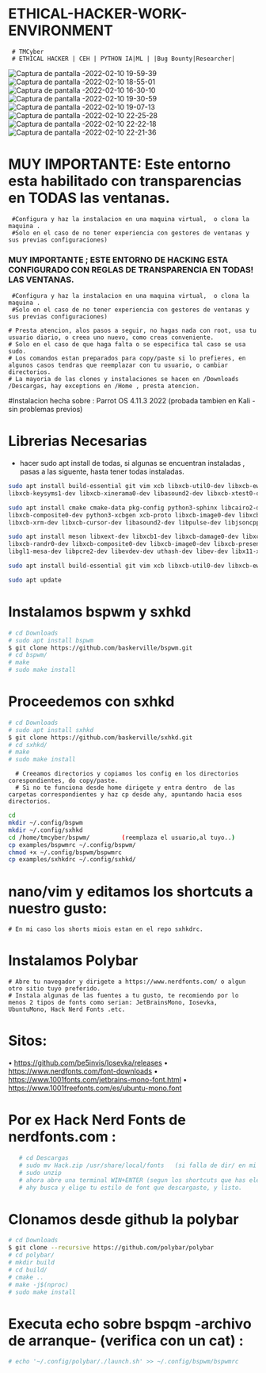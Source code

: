 # ETHICAL-HACKER-WORK-ENVIRONMENT
     # TMCyber
     # ETHICAL HACKER | CEH | PYTHON IA|ML | |Bug Bounty|Researcher|

![Captura de pantalla -2022-02-10 19-59-39](https://user-images.githubusercontent.com/97669969/154141253-28876c7b-c3a2-4fc0-afb4-287c14752633.png)
![Captura de pantalla -2022-02-10 18-55-01](https://user-images.githubusercontent.com/97669969/154141266-2e1d424d-2d37-465a-8094-a59e164b43e8.png)
![Captura de pantalla -2022-02-10 16-30-10](https://user-images.githubusercontent.com/97669969/154141274-15c5a6de-49fe-49bf-9ee1-0ba650b4605a.png)
![Captura de pantalla -2022-02-10 19-30-59](https://user-images.githubusercontent.com/97669969/154141282-b176cf7a-aa96-4766-a35c-0ba89d804577.png)
![Captura de pantalla -2022-02-10 19-07-13](https://user-images.githubusercontent.com/97669969/154141288-443e7565-1a94-47a9-ab3c-268f6f6abbf1.png)
![Captura de pantalla -2022-02-10 22-25-28](https://user-images.githubusercontent.com/97669969/154141304-25db8fc3-95e8-4161-b0b7-59a98f3c799d.png)
![Captura de pantalla -2022-02-10 22-22-18](https://user-images.githubusercontent.com/97669969/154141307-d78820ee-3322-4da0-a750-ebcff2deec68.png)
![Captura de pantalla -2022-02-10 22-21-36](https://user-images.githubusercontent.com/97669969/154141320-a49440e3-1460-4a9c-a8f1-7a683f2f92c8.png)
  
# MUY IMPORTANTE: Este entorno esta habilitado con transparencias en TODAS las ventanas. 
  
     #Configura y haz la instalacion en una maquina virtual,  o clona la maquina .
     #Solo en el caso de no tener experiencia con gestores de ventanas y sus previas configuraciones)
               
### MUY IMPORTANTE ; ESTE ENTORNO DE HACKING ESTA CONFIGURADO CON REGLAS DE TRANSPARENCIA EN TODAS! LAS VENTANAS.
  
     #Configura y haz la instalacion en una maquina virtual,  o clona la maquina .
     #Solo en el caso de no tener experiencia con gestores de ventanas y sus previas configuraciones)

    # Presta atencion, alos pasos a seguir, no hagas nada con root, usa tu usuario diario, o creea uno nuevo, como creas conveniente.
    # Solo en el caso de que haga falta o se especifica tal caso se usa sudo.
    # Los comandos estan preparados para copy/paste si lo prefieres, en algunos casos tendras que reemplazar con tu usuario, o cambiar directorios.
    # La mayoria de las clones y instalaciones se hacen en /Downloads /Descargas, hay exceptions en /Home , presta atencion.
   
   #Instalacion hecha sobre : Parrot OS 4.11.3 2022 (probada tambien en Kali -sin problemas previos) 


# Librerias Necesarias 
* hacer sudo apt install de todas, si algunas se encuentran instaladas , pasas a las siguente, hasta tener todas instaladas.

```bash
sudo apt install build-essential git vim xcb libxcb-util0-dev libxcb-ewmh-dev libxcb-randr0-dev libxcb-icccm4-dev 
libxcb-keysyms1-dev libxcb-xinerama0-dev libasound2-dev libxcb-xtest0-dev libxcb-shape0-dev
```

```bash
sudo apt install cmake cmake-data pkg-config python3-sphinx libcairo2-dev libxcb1-dev libxcb-util0-dev libxcb-randr0-dev 
libxcb-composite0-dev python3-xcbgen xcb-proto libxcb-image0-dev libxcb-ewmh-dev libxcb-icccm4-dev libxcb-xkb-dev 
libxcb-xrm-dev libxcb-cursor-dev libasound2-dev libpulse-dev libjsoncpp-dev libmpdclient-dev libcurl4-openssl-dev libnl-genl-3-dev
```

```bash
sudo apt install meson libxext-dev libxcb1-dev libxcb-damage0-dev libxcb-xfixes0-dev libxcb-shape0-dev libxcb-render-util0-dev libxcb-render0-dev 
libxcb-randr0-dev libxcb-composite0-dev libxcb-image0-dev libxcb-present-dev libxcb-xinerama0-dev libpixman-1-dev libdbus-1-dev libconfig-dev 
libgl1-mesa-dev libpcre2-dev libevdev-dev uthash-dev libev-dev libx11-xcb-dev libxcb-glx0-dev
```

```bash
sudo apt install build-essential git vim xcb libxcb-util0-dev libxcb-ewmh-dev libxcb-randr0-dev libxcb-icccm4-dev libxcb-keysyms1-dev libxcb-xinerama0-dev libasound2-dev libxcb-xtest0-dev libxcb-shape0-dev
 ```

```bash
sudo apt update
```
# Instalamos bspwm y sxhkd 

```bash
# cd Downloads
# sudo apt install bspwm
$ git clone https://github.com/baskerville/bspwm.git
# cd bspwm/
# make
# sudo make install
```

# Proceedemos con sxhkd 

```bash
# cd Downloads
# sudo apt install sxhkd
$ git clone https://github.com/baskerville/sxhkd.git
# cd sxhkd/
# make
# sudo make install
```
      # Creeamos directorios y copiamos los config en los directorios corespondientes, do copy/paste.
      # Si no te funciona desde home dirigete y entra dentro  de las carpetas correspondientes y haz cp desde ahy, apuntando hacia esos directorios.

```bash
cd
mkdir ~/.config/bspwm
mkdir ~/.config/sxhkd
cd /home/tmcyber/bspwm/         (reemplaza el usuario,al tuyo..)
cp examples/bspwmrc ~/.config/bspwm/
chmod +x ~/.config/bspwm/bspwmrc 
cp examples/sxhkdrc ~/.config/sxhkd/
```


# nano/vim y editamos los shortcuts a nuestro gusto:
    # En mi caso los shorts miois estan en el repo sxhkdrc.



# Instalamos Polybar

    # Abre tu navegador y dirigete a https://www.nerdfonts.com/ o algun otro sitio tuyo preferido.
    # Instala algunas de las fuentes a tu gusto, te recomiendo por lo menos 2 tipos de fonts como serian: JetBrainsMono, Iosevka, UbuntuMono, Hack Nerd Fonts .etc.

# Sitos:

• https://github.com/be5invis/Iosevka/releases
• https://www.nerdfonts.com/font-downloads
• https://www.1001fonts.com/jetbrains-mono-font.html
• https://www.1001freefonts.com/es/ubuntu-mono.font
 
   # Por ex Hack Nerd Fonts de nerdfonts.com : 
```bash
   # cd Descargas
   # sudo mv Hack.zip /usr/share/local/fonts   (si falla de dir/ en mi caso fue : usr/share/fonts)
   # sudo unzip
   # ahora abre una terminal WIN+ENTER (segun los shortcuts que has elegido de preferencia) mira arriba de las terminales y dirigete a Preferencias de perfil , editar perfil , dirigete a fonts.
   # ahy busca y elige tu estilo de font que descargaste, y listo.
 ```

# Clonamos desde github la polybar

```bash
# cd Downloads
$ git clone --recursive https://github.com/polybar/polybar
# cd polybar/
# mkdir build
# cd build/
# cmake ..
# make -j$(nproc)
# sudo make install
```

# Executa echo sobre bspqm -archivo de arranque- (verifica con un cat) :

```bash
# echo '~/.config/polybar/./launch.sh' >> ~/.config/bspwm/bspwmrc
```





















